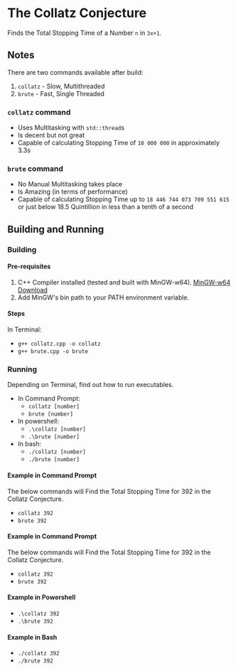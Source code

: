 # The Collatz Conjecture
Finds the Total Stopping Time of a Number ```n``` in ```3x+1```.

## Notes
There are two commands available after build:
1. ```collatz``` - Slow, Multithreaded
2. ```brute```   - Fast, Single Threaded

### ```collatz``` command
* Uses Multitasking with ```std::thread```s
* Is decent but not great
* Capable of calculating Stopping Time of ```10 000 000``` in approximately 3.3s


### ```brute``` command
* No Manual Multitasking takes place
* Is Amazing (in terms of performance)
* Capable of calculating Stopping Time up to ```18 446 744 073 709 551 615``` or just below 18.5 Quintillion in less than a tenth of a second

## Building and Running
### Building
#### Pre-requisites
1. C++ Compiler installed (tested and built with MinGW-w64). [MinGW-w64 Download](https://sourceforge.net/projects/mingw-w64/files/Toolchains%20targetting%20Win32/Personal%20Builds/mingw-builds/installer/mingw-w64-install.exe/download)
2. Add MinGW's bin path to your PATH environment variable.

#### Steps
In Terminal:
* ```g++ collatz.cpp -o collatz```
* ```g++ brute.cpp -o brute```


### Running
Depending on Terminal, find out how to run executables.
* In Command Prompt:
  * ```collatz [number]```
  * ```brute [number]```
* In powershell:
  * ```.\collatz [number]```
  * ```.\brute [number]```
* In bash:
  * ```./collatz [number]```
  * ```./brute [number]```

#### Example in Command Prompt
The below commands will Find the Total Stopping Time for 392 in the Collatz Conjecture.
* ```collatz 392```
* ```brute 392```

#### Example in Command Prompt
The below commands will Find the Total Stopping Time for 392 in the Collatz Conjecture.
* ```collatz 392```
* ```brute 392```

#### Example in Powershell
* ```.\collatz 392```
* ```.\brute 392```

#### Example in Bash
* ```./collatz 392```
* ```./brute 392```
